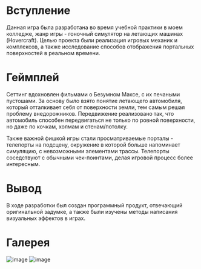 # Вступление
Данная игра была разработана во время учебной практики в моем колледже, жанр игры - гоночный симулятор на летающих машинах (Hovercraft). Целью проекта были реализация игровых механик и комплексов, а также исследование способов отображения портальных поверхностей в реальном времени.

# Геймплей
Сеттинг вдохновлен фильмами о Безумном Максе, с их печаными пустошами. За основу было взято понятие летающего автомобиля, который отталкивает себя от поверхности земли, тем самым решая проблему внедорожников. Передвижение реализовано так, что автомобиль способен передвигаться не только по ровной поверхности, но даже по кочкам, холмам и стенам/потолку.

Также важной фишкой игры стали просматриваемые порталы - телепорты на подсцену, окружение в которой больше напоминает симуляцию, с невозможными элементами трассы. Телепорты соседствуют с обычными чек-поинтами, делая игровой процесс более интересным.

# Вывод
В ходе разработки был создан программный продукт, отвечающий оригинальной задумке, а также были изучены методы написания визуальных эффектов в играх.

# Галерея
![image](https://github.com/user-attachments/assets/eea613e6-6470-493f-80d3-6f7ef622280a)
![image](https://github.com/user-attachments/assets/5de491b7-1713-4977-8eed-98caba301a99)
